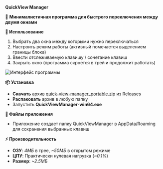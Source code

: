 **QuickView Manager**

🚀 **Минималистичная программа для быстрого переключения между двумя окнами**

**🎯 Использование**
1. Выбрать два окна между которыми нужно переключаться
2. Настроить режим работы (активный помечается выделением границы блока)
3. Ввести отслеживаемую клавишу / сочетание клавиш
4. Закрыть окно (программа скроется в трей и продолжит работать)

![Интерфейс программы](https://github.com/user-attachments/assets/505ca3c7-3edf-4a74-8b39-acdd9a916202)

**📦  Установка**

 - **Скачать** архив [quick-view-manager_portable.zip](https://github.com/hohololoj/QuickView-Manager/releases/download/v2.0/quick-view-manager_portable.zip) из Releases
 - **Распаковать** архив в любую папку
 - Запустить **QuickViewManager-win64.exe**

**📁 Файлы приложения**

 - Приложение создает папку QuickViewManager в AppData/Roaming для сохранения выбранных клавиш

**⚡ Производительность**

 - **ОЗУ**: *4МБ* в трее, *~50МБ* в открытом режиме
 - **ЦПУ**: Практически нулевая нагрузка (*~0.1%*)
 - **Размер**: *~2.5МБ*




